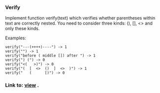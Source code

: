 ### Verify
  Implement function verify(text) which verifies whether parentheses within text are
  correctly nested. You need to consider three kinds: (), [], <> and only these kinds.
  
   Examples:
      
    verify("---(++++)----") -> 1
    verify("") -> 1
    verify("before ( middle []) after ") -> 1
    verify(") (") -> 0
    verify("<(   >)") -> 0
    verify("(  [  <>  ()  ]  <>  )") -> 1
    verify("   (      [)") -> 0

   



### Link to: [view](https://sergii5854.github.io/verify.github.io/) .